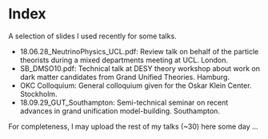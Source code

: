# Index

A selection of slides I used recently for some talks.

* 18.06.28_NeutrinoPhysics_UCL.pdf: Review talk on behalf of the particle theorists during a mixed departments meeting at UCL. London.
* SB_DMSO10.pdf: Technical talk at DESY theory workshop about work on dark matter candidates from Grand Unified Theories. Hamburg.
* OKC Colloquium: General colloquium given for the Oskar Klein Center. Stockholm.
* 18.09.29_GUT_Southampton: Semi-technical seminar on recent advances in grand unification model-building. Southampton.

For completeness, I may upload the rest of my talks (~30) here some day ...
